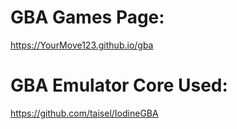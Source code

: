 # GBA Games Page:

https://YourMove123.github.io/gba

# GBA Emulator Core Used:

https://github.com/taisel/IodineGBA
